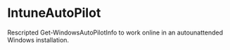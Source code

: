 # IntuneAutoPilot
Rescripted Get-WindowsAutoPilotInfo to work online in an autounattended Windows installation.
